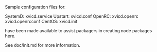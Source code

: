 Sample configuration files for:

SystemD: xvicd.service
Upstart: xvicd.conf
OpenRC:  xvicd.openrc
         xvicd.openrcconf
CentOS:  xvicd.init

have been made available to assist packagers in creating node packages here.

See doc/init.md for more information.
